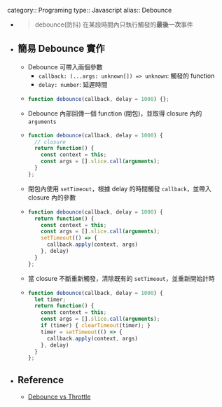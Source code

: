 category:: Programing
type:: Javascript
alias:: Debounce

- > debounce(防抖)
  > 在某段時間內只執行觸發的**最後一次**事件
- ## 簡易 Debounce 實作
	- Debounce 可帶入兩個參數
		- `callback: (...args: unknown[]) => unknown`: 觸發的 function
		- `delay: number`: 延遲時間
	- ```javascript
	  function debounce(callback, delay = 1000) {};
	  ```
	- Debounce  內部回傳一個 function (閉包)，並取得 closure 內的 `arguments`
	- ```javascript
	  function debounce(callback, delay = 1000) {
	    // closure
	    return function() {
	      const context = this;
	      const args = [].slice.call(arguments);
	    }
	  };
	  ```
	- 閉包內使用 `setTimeout`，根據 delay 的時間觸發 `callback`，並帶入 closure 內的參數
	- ```javascript
	  function debounce(callback, delay = 1000) {
	    return function() {
	      const context = this;
	      const args = [].slice.call(arguments);
	      setTimeout(() => {
	        callback.apply(context, args)
	      }, delay)
	    }
	  };
	  ```
	- 當 closure 不斷重新觸發，清除既有的 `setTimeout`，並重新開始計時
	- ```javascript
	  function debounce(callback, delay = 1000) {
	    let timer;
	    return function() {
	      const context = this;
	      const args = [].slice.call(arguments);
	      if (timer) { clearTimeout(timer); }
	      timer = setTimeout(() => {
	        callback.apply(context, args)
	      }, delay)
	    }
	  };
	  ```
- ## Reference
	- [Debounce vs Throttle](https://redd.one/blog/debounce-vs-throttle)
